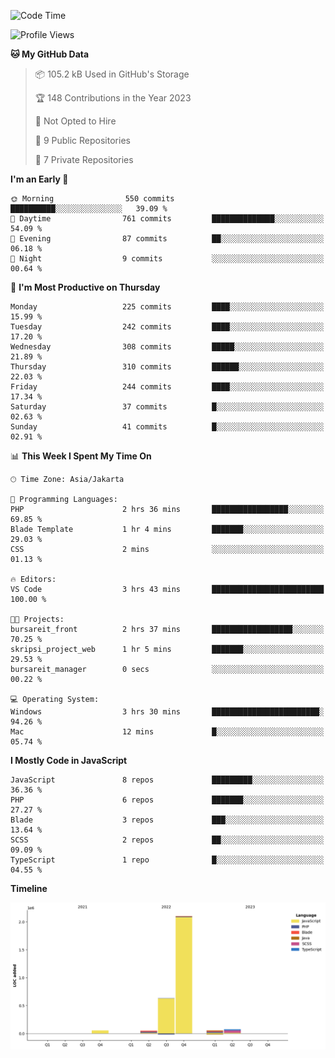 <!--START_SECTION:waka-->
![Code Time](http://img.shields.io/badge/Code%20Time-113%20hrs%202%20mins-blue)

![Profile Views](http://img.shields.io/badge/Profile%20Views-0-blue)

**🐱 My GitHub Data** 

> 📦 105.2 kB Used in GitHub's Storage 
 > 
> 🏆 148 Contributions in the Year 2023
 > 
> 🚫 Not Opted to Hire
 > 
> 📜 9 Public Repositories 
 > 
> 🔑 7 Private Repositories 
 > 
**I'm an Early 🐤** 

```text
🌞 Morning                550 commits         ██████████░░░░░░░░░░░░░░░   39.09 % 
🌆 Daytime                761 commits         ██████████████░░░░░░░░░░░   54.09 % 
🌃 Evening                87 commits          ██░░░░░░░░░░░░░░░░░░░░░░░   06.18 % 
🌙 Night                  9 commits           ░░░░░░░░░░░░░░░░░░░░░░░░░   00.64 % 
```
📅 **I'm Most Productive on Thursday** 

```text
Monday                   225 commits         ████░░░░░░░░░░░░░░░░░░░░░   15.99 % 
Tuesday                  242 commits         ████░░░░░░░░░░░░░░░░░░░░░   17.20 % 
Wednesday                308 commits         █████░░░░░░░░░░░░░░░░░░░░   21.89 % 
Thursday                 310 commits         ██████░░░░░░░░░░░░░░░░░░░   22.03 % 
Friday                   244 commits         ████░░░░░░░░░░░░░░░░░░░░░   17.34 % 
Saturday                 37 commits          █░░░░░░░░░░░░░░░░░░░░░░░░   02.63 % 
Sunday                   41 commits          █░░░░░░░░░░░░░░░░░░░░░░░░   02.91 % 
```


📊 **This Week I Spent My Time On** 

```text
🕑︎ Time Zone: Asia/Jakarta

💬 Programming Languages: 
PHP                      2 hrs 36 mins       █████████████████░░░░░░░░   69.85 % 
Blade Template           1 hr 4 mins         ███████░░░░░░░░░░░░░░░░░░   29.03 % 
CSS                      2 mins              ░░░░░░░░░░░░░░░░░░░░░░░░░   01.13 % 

🔥 Editors: 
VS Code                  3 hrs 43 mins       █████████████████████████   100.00 % 

🐱‍💻 Projects: 
bursareit_front          2 hrs 37 mins       ██████████████████░░░░░░░   70.25 % 
skripsi_project_web      1 hr 5 mins         ███████░░░░░░░░░░░░░░░░░░   29.53 % 
bursareit_manager        0 secs              ░░░░░░░░░░░░░░░░░░░░░░░░░   00.22 % 

💻 Operating System: 
Windows                  3 hrs 30 mins       ████████████████████████░   94.26 % 
Mac                      12 mins             █░░░░░░░░░░░░░░░░░░░░░░░░   05.74 % 
```

**I Mostly Code in JavaScript** 

```text
JavaScript               8 repos             █████████░░░░░░░░░░░░░░░░   36.36 % 
PHP                      6 repos             ███████░░░░░░░░░░░░░░░░░░   27.27 % 
Blade                    3 repos             ███░░░░░░░░░░░░░░░░░░░░░░   13.64 % 
SCSS                     2 repos             ██░░░░░░░░░░░░░░░░░░░░░░░   09.09 % 
TypeScript               1 repo              █░░░░░░░░░░░░░░░░░░░░░░░░   04.55 % 
```



**Timeline**

![Lines of Code chart](https://raw.githubusercontent.com/brstreet2/brstreet2/main/assets/bar_graph.png)


<!--END_SECTION:waka-->
